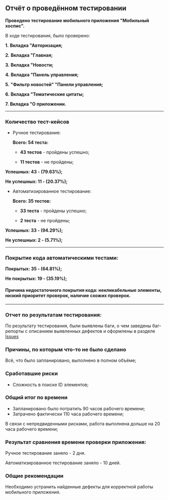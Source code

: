 ## **Отчёт о проведённом тестировании**

**Проведено тестирование мобильного приложения "Мобильный хоспис".**

В ходе тестирования, было проверено:

  **1.** **Вкладка "Авторизация;**

  **2.** **Вкладка "Главная;**

  **3.** **Вкладка "Новости;**

  **4.** **Вкладка "Панель управления;**

  **5.** **"Фильтр новостей" "Панели управления;**

  **6.** **Вкладка "Тематические цитаты;**

  **7.** **Вкладка "О приложении.**

____________________________________________________
### **Количество тест-кейсов**
- Ручное тестирование:

   **Всего: 54 теста:**

   - **43 тестов** - пройдены успешно;
    
   - **11 тестов** - не пройдены;

**Успешных: 43 - (79.63%);**

**Не успешных: 11 - (20.37%);**

- Автоматизированное тестирование:

   **Всего: 35 тестов:**

   - **33 теста** - пройдены успешно;
  
   - **2 теста** - не пройдены;
    
**Успешных: 33 - (94.29%);**

**Не успешных: 2 - (5.71%);**
____________________________________________________

### **Покрытие кода автоматическими тестами:**

**Покрытых: 35 - (64.81%);**

**Не покрытых: 19 - (35.19%);**

#### **Причина недостаточного покрытия кода:** некликабельные элементы, низкий приоритет проверок, наличие схожих проверок.
____________________________________________________

### **Отчет по результатам тестирования:**

По результату тестирования, были выявлены баги, о чем заведены баг-репорты 
с описанием выявленных дефектов и оформлены в разделе [Issues](https://github.com/Bondaal/Diplom/issues)

### **Причины, по которым что-то не было сделано**

Всё, что было запланировано, выполнено в полном объёме;

### **Сработавшие риски**

   - Сложность в поиске ID элементов;

### **Общий итог по времени**

   - Запланировано было потратить 90 часов рабочего времени;
   - Затрачено фактически 110 часа рабочего времени;

В связи с непредвиденными рисками, работа выполнена дольше на 20 часа рабочего времени;

### **Результат сравнения времени проверки приложения:**

Ручное тестирование заняло - 2 дня.

Автоматизированное тестирование заняло - 10 дней.

### **Общие рекомендации**

Необходимо устранить найденные дефекты для корректной работы мобильного приложения.
